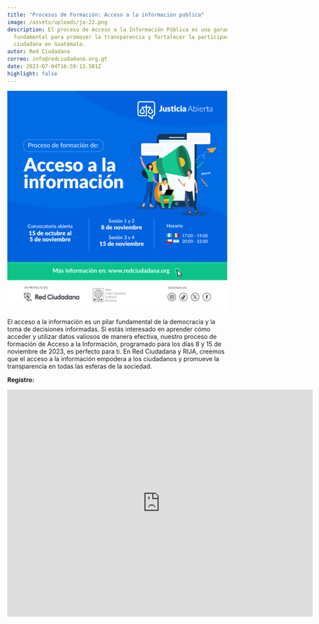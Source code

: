 ```yaml
---
title: "Procesos de Formación: Acceso a la información publica"
image: /assets/uploads/ja-22.png
description: El proceso de Acceso a la Información Pública es una garantía
  fundamental para promover la transparencia y fortalecer la participación
  ciudadana en Guatemala.
autor: Red Ciudadana
correo: info@redciudadana.org.gt
date: 2023-07-04T16:59:13.501Z
highlight: false
---
```

![](/assets/uploads/c_formacion_post_02.png)



<!--StartFragment-->

El acceso a la información es un pilar fundamental de la democracia y la toma de decisiones informadas. Si estás interesado en aprender cómo acceder y utilizar datos valiosos de manera efectiva, nuestro proceso de formación de Acceso a la Información, programado para los días 8 y 15 de noviembre de 2023, es perfecto para ti. En Red Ciudadana y RIJA, creemos que el acceso a la información empodera a los ciudadanos y promueve la transparencia en todas las esferas de la sociedad.



**R﻿egistro:**

<!--EndFragment-->

<iframe src="https://docs.google.com/forms/d/e/1FAIpQLScWt281FSnLoskrrOn5FzR14rWHsvuk1uDc5nlEH980n-zD6w/viewform?embedded=true" width="700" height="520" frameborder="0" marginheight="0" marginwidth="0">Cargando…</iframe>